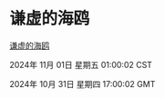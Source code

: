 # 谦虚的海鸥
[谦虚的海鸥](http://219.139.197.74:56308/qxdho/course/base/hotlink/index.php)

2024年 11月 01日 星期五 01:00:02 CST

2024年 10月 31日 星期四 17:00:02 GMT
